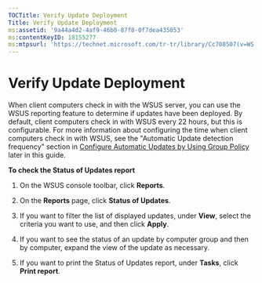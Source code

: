 ```yaml
---
TOCTitle: Verify Update Deployment
Title: Verify Update Deployment
ms:assetid: '9a44a4d2-4af9-46b0-87f8-0f7dea435053'
ms:contentKeyID: 18155277
ms:mtpsurl: 'https://technet.microsoft.com/tr-tr/library/Cc708507(v=WS.10)'
---
```


Verify Update Deployment
========================

When client computers check in with the WSUS server, you can use the WSUS reporting feature to determine if updates have been deployed. By default, client computers check in with WSUS every 22 hours, but this is configurable. For more information about configuring the time when client computers check in with WSUS, see the "Automatic Update detection frequency" section in [Configure Automatic Updates by Using Group Policy](https://technet.microsoft.com/51c8a814-6665-4d50-a0d8-2ae27e69ca7c) later in this guide.

**To check the Status of Updates report**
1.  On the WSUS console toolbar, click **Reports**.

2.  On the **Reports** page, click **Status of Updates**.

3.  If you want to filter the list of displayed updates, under **View**, select the criteria you want to use, and then click **Apply**.

4.  If you want to see the status of an update by computer group and then by computer, expand the view of the update as necessary.

5.  If you want to print the Status of Updates report, under **Tasks**, click **Print report**.
